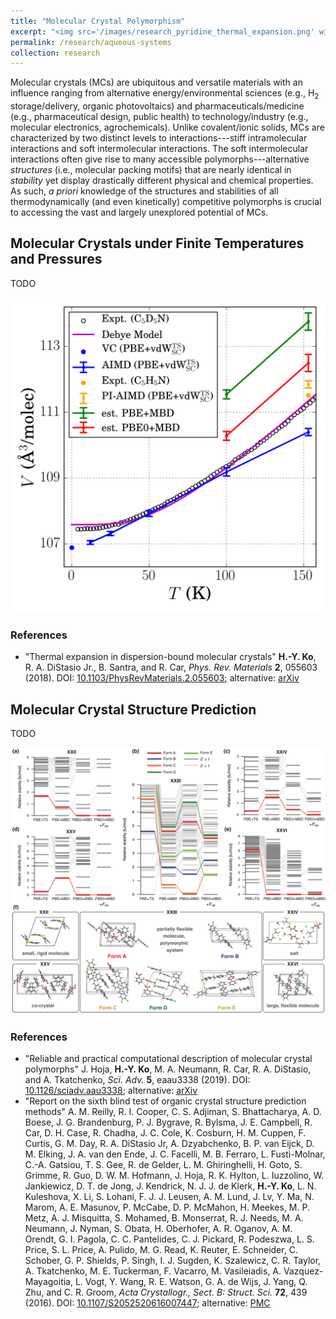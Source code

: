 ```yaml
---
title: "Molecular Crystal Polymorphism"
excerpt: "<img src='/images/research_pyridine_thermal_expansion.png' width='300'><img src='/images/research_mc_csp_sci_adv.png' width='300'>"
permalink: /research/aqueous-systems
collection: research
---
```


Molecular crystals (MCs) are ubiquitous and versatile materials with an influence ranging from alternative energy/environmental sciences (e.g., H<sub>2</sub> storage/delivery, organic photovoltaics) and pharmaceuticals/medicine (e.g., pharmaceutical design, public health) to technology/industry (e.g., molecular electronics, agrochemicals).
Unlike covalent/ionic solids, MCs are characterized by two distinct levels to interactions---stiff intramolecular interactions and soft intermolecular interactions.
The soft intermolecular interactions often give rise to many accessible polymorphs---alternative *structures* (i.e., molecular packing motifs) that are nearly identical in *stability* yet display drastically different physical and chemical properties.
As such, *a priori* knowledge of the structures and stabilities of all thermodynamically (and even kinetically) competitive polymorphs is crucial to accessing the vast and largely unexplored potential of MCs.


## Molecular Crystals under Finite Temperatures and Pressures
<a name="pyridine"></a>

TODO

<u><a href="https://doi.org/10.1126/10.1103/PhysRevMaterials.2.055603"><img src='/images/research_pyridine_thermal_expansion.png' width='600'></a></u>


### References
- "Thermal expansion in dispersion-bound molecular crystals" **H.-Y. Ko**, R. A. DiStasio Jr., B. Santra, and R. Car, *Phys. Rev. Materials* **2**, 055603 (2018). DOI: <u><a href="https://journals.aps.org/prmaterials/abstract/10.1103/PhysRevMaterials.2.055603">10.1103/PhysRevMaterials.2.055603</a></u>; alternative: <u><a href="https://arxiv.org/abs/1803.00536">arXiv</a></u>


## Molecular Crystal Structure Prediction
<a name="csp"></a>

TODO

<u><a href="https://doi.org/10.1126/sciadv.aau3338"><img src='/images/research_mc_csp_sci_adv.png' width='600'></a></u>

### References
- "Reliable and practical computational description of molecular crystal polymorphs" J. Hoja, **H.-Y. Ko**, M. A. Neumann, R. Car, R. A. DiStasio, and A. Tkatchenko, *Sci. Adv.* **5**, eaau3338 (2019). DOI: <u><a href="https://doi.org/10.1126/sciadv.aau3338">10.1126/sciadv.aau3338</a></u>; alternative: <u><a href="">arXiv</a></u>
- "Report on the sixth blind test of organic crystal structure prediction methods" A. M. Reilly, R. I. Cooper, C. S. Adjiman, S. Bhattacharya, A. D. Boese, J. G. Brandenburg, P. J. Bygrave, R. Bylsma, J. E. Campbell, R. Car, D. H. Case, R. Chadha, J. C. Cole, K. Cosburn, H. M. Cuppen, F. Curtis, G. M. Day, R. A. DiStasio Jr, A. Dzyabchenko, B. P. van Eijck, D. M. Elking, J. A. van den Ende, J. C. Facelli, M. B. Ferraro, L. Fusti-Molnar, C.-A. Gatsiou, T. S. Gee, R. de Gelder, L. M. Ghiringhelli, H. Goto, S. Grimme, R. Guo, D. W. M. Hofmann, J. Hoja, R. K. Hylton, L. Iuzzolino, W. Jankiewicz, D. T. de Jong, J. Kendrick, N. J. J. de Klerk, **H.-Y. Ko**, L. N. Kuleshova, X. Li, S. Lohani, F. J. J. Leusen, A. M. Lund, J. Lv, Y. Ma, N. Marom, A. E. Masunov, P. McCabe, D. P. McMahon, H. Meekes, M. P. Metz, A. J. Misquitta, S. Mohamed, B. Monserrat, R. J. Needs, M. A. Neumann, J. Nyman, S. Obata, H. Oberhofer, A. R. Oganov, A. M. Orendt, G. I. Pagola, C. C. Pantelides, C. J. Pickard, R. Podeszwa, L. S. Price, S. L. Price, A. Pulido, M. G. Read, K. Reuter, E. Schneider, C. Schober, G. P. Shields, P. Singh, I. J. Sugden, K. Szalewicz, C. R. Taylor, A. Tkatchenko, M. E. Tuckerman, F. Vacarro, M. Vasileiadis, A. Vazquez-Mayagoitia, L. Vogt, Y. Wang, R. E. Watson, G. A. de Wijs, J. Yang, Q. Zhu, and C. R. Groom, *Acta Crystallogr., Sect. B: Struct. Sci.* **72**, 439 (2016). DOI: <u><a href="https://doi.org/10.1107/S2052520616007447"></a>10.1107/S2052520616007447</u>; alternative: <u><a href="https://www.ncbi.nlm.nih.gov/pmc/articles/PMC4971545/">PMC</a></u>

